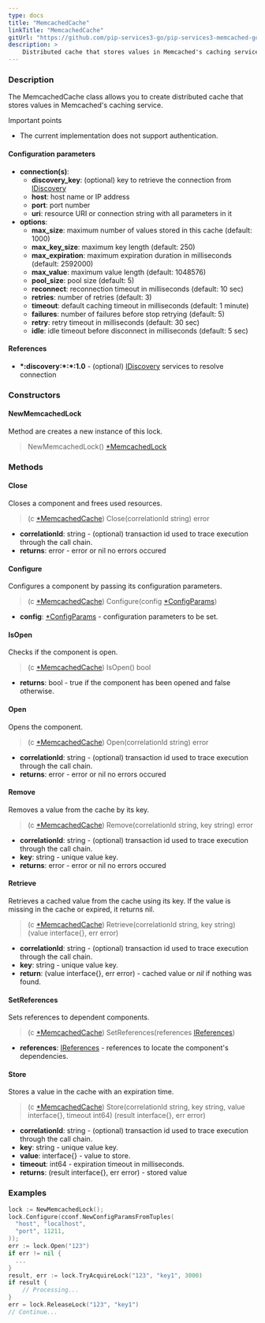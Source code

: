 ```yaml
---
type: docs
title: "MemcachedCache"
linkTitle: "MemcachedCache"
gitUrl: "https://github.com/pip-services3-go/pip-services3-memcached-go"
description: >
    Distributed cache that stores values in Memcached's caching service.
---
```


### Description
The MemcachedCache class allows you to create distributed cache that stores values in Memcached's caching service. 

Important points

- The current implementation does not support authentication.

#### Configuration parameters

- **connection(s)**:           
    - **discovery_key**: (optional) key to retrieve the connection from [IDiscovery](../../../components/connect/idiscovery)
    - **host**: host name or IP address
    - **port**: port number
    - **uri**: resource URI or connection string with all parameters in it
- **options**:
    - **max_size**: maximum number of values stored in this cache (default: 1000)        
    - **max_key_size**: maximum key length (default: 250)
    - **max_expiration**: maximum expiration duration in milliseconds (default: 2592000)
    - **max_value**: maximum value length (default: 1048576)
    - **pool_size**: pool size (default: 5)
    - **reconnect**: reconnection timeout in milliseconds (default: 10 sec)
    - **retries**: number of retries (default: 3)
    - **timeout**: default caching timeout in milliseconds (default: 1 minute)
    - **failures**: number of failures before stop retrying (default: 5)
    - **retry**: retry timeout in milliseconds (default: 30 sec)
    - **idle**: idle timeout before disconnect in milliseconds (default: 5 sec)


#### References

- **\*:discovery:\*:\*:1.0** - (optional) [IDiscovery](../../../components/connect/idiscovery) services to resolve connection

### Constructors

#### NewMemcachedLock
Method are creates a new instance of this lock.

> NewMemcachedLock() [*MemcachedLock]()

### Methods

#### Close
Closes a component and frees used resources.

> (c [*MemcachedCache]()) Close(correlationId string) error

- **correlationId**: string - (optional) transaction id used to trace execution through the call chain.
- **returns**: error - error or nil no errors occured

#### Configure
Configures a component by passing its configuration parameters.

> (c [*MemcachedCache]()) Configure(config [*ConfigParams](../../../commons/config/config_params))

- **config**: [*ConfigParams](../../../commons/config/config_params) - configuration parameters to be set.

#### IsOpen
Checks if the component is open.

> (c [*MemcachedCache]()) IsOpen() bool

- **returns**: bool - true if the component has been opened and false otherwise.


#### Open
Opens the component.
> (c [*MemcachedCache]()) Open(correlationId string) error

- **correlationId**: string - (optional) transaction id used to trace execution through the call chain.
- **returns**: error - error or nil no errors occured

#### Remove
Removes a value from the cache by its key.

> (c [*MemcachedCache]()) Remove(correlationId string, key string) error

- **correlationId**: string - (optional) transaction id used to trace execution through the call chain.
- **key**: string - unique value key.
- **returns**: error - error or nil no errors occured

#### Retrieve
Retrieves a cached value from the cache using its key.
If the value is missing in the cache or expired, it returns nil.

> (c [*MemcachedCache]()) Retrieve(correlationId string, key string) (value interface{}, err error)

- **correlationId**: string - (optional) transaction id used to trace execution through the call chain.
- **key**: string - unique value key.
- **return**: (value interface{}, err error) - cached value or *nil* if nothing was found.

#### SetReferences
Sets references to dependent components.

> (c [*MemcachedCache]()) SetReferences(references [IReferences](../../../commons/refer/ireferences))

- **references**: [IReferences](../../../commons/refer/ireferences) - references to locate the component's dependencies.

#### Store
Stores a value in the cache with an expiration time.

> (c [*MemcachedCache]()) Store(correlationId string, key string, value interface{}, timeout int64) (result interface{}, err error)

- **correlationId**: string - (optional) transaction id used to trace execution through the call chain.
- **key**: string - unique value key.
- **value**: interface{} - value to store.
- **timeout**: int64 - expiration timeout in milliseconds.
- **returns**: (result interface{}, err error) - stored value


### Examples

```go
lock := NewMemcachedLock();
lock.Configure(cconf.NewConfigParamsFromTuples(
  "host", "localhost",
  "port", 11211,
));
err := lock.Open("123")
if err != nil {
  ...
}
result, err := lock.TryAcquireLock("123", "key1", 3000)
if result {
	// Processing...
}
err = lock.ReleaseLock("123", "key1")
// Continue...

```
